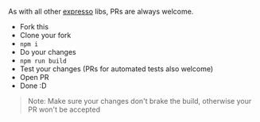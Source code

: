 As with all other [expresso](https://github.com/expresso) libs, PRs are always welcome.

- Fork this
- Clone your fork
- `npm i`
- Do your changes
- `npm run build`
- Test your changes (PRs for automated tests also welcome)
- Open PR
- Done :D

> Note: Make sure your changes don't brake the build, otherwise your PR won't be accepted
